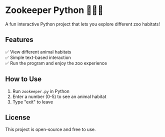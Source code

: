 # Zookeeper Python 🐘🐍🦁  


A fun interactive Python project that lets you explore different zoo habitats!  

## Features  
✅ View different animal habitats  
✅ Simple text-based interaction  
✅ Run the program and enjoy the zoo experience  

## How to Use  
1. Run `zookeeper.py` in Python  
2. Enter a number (0-5) to see an animal habitat  
3. Type "exit" to leave  

## License  
This project is open-source and free to use.  
